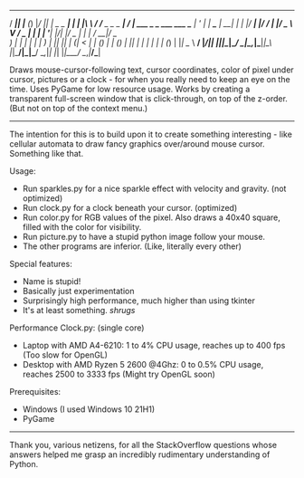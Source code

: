  ____  _     _ _   ____  _              _    _____  __   __               __  __                      
/ ___|| |__ (_) |_/ ___|| |_ _   _  ___| | _|_   _|_\ \ / /__  _   _ _ __|  \/  | ___  _   _ ___  ___ 
\___ \| '_ \| | __\___ \| __| | | |/ __| |/ / | |/ _ \ V / _ \| | | | '__| |\/| |/ _ \| | | / __|/ _ \
 ___) | | | | | |_ ___) | |_| |_| | (__|   <  | | (_) | | (_) | |_| | |  | |  | | (_) | |_| \__ \  __/
|____/|_| |_|_|\__|____/ \__|\__,_|\___|_|\_\ |_|\___/|_|\___/ \__,_|_|  |_|  |_|\___/ \__,_|___/\___|

Draws mouse-cursor-following text, cursor coordinates, color of pixel under cursor, pictures or a clock - for when you really need to keep an eye on the time. Uses PyGame for low resource usage. Works by creating a transparent full-screen window that is click-through, on top of the z-order. (But not on top of the context menu.)

---

The intention for this is to build upon it to create something interesting - like cellular automata to draw fancy graphics over/around mouse cursor. Something like that.

Usage:
- Run sparkles.py for a nice sparkle effect with velocity and gravity. (not optimized)
- Run clock.py for a clock beneath your cursor. (optimized)
- Run color.py for RGB values of the pixel. Also draws a 40x40 square, filled with the color for visibility.
- Run picture.py to have a stupid python image follow your mouse.
- The other programs are inferior. (Like, literally every other)


Special features:
- Name is stupid!
- Basically just experimentation
- Surprisingly high performance, much higher than using tkinter
- It's at least something. *shrugs*


Performance Clock.py: (single core)
- Laptop with AMD A4-6210: 1 to 4% CPU usage, reaches up to 400 fps (Too slow for OpenGL)
- Desktop with AMD Ryzen 5 2600 @4Ghz: 0 to 0.5% CPU usage, reaches 2500 to 3333 fps (Might try OpenGL soon)


Prerequisites:
- Windows (I used Windows 10 21H1)
- PyGame



---
Thank you, various netizens, for all the StackOverflow questions whose answers helped me grasp an incredibly rudimentary understanding of Python.
